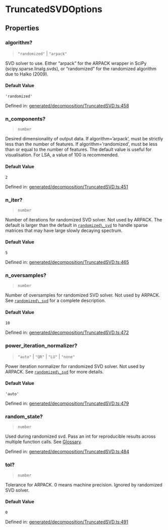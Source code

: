 # TruncatedSVDOptions

## Properties

### algorithm?

> `"randomized"` \| `"arpack"`

SVD solver to use. Either “arpack” for the ARPACK wrapper in SciPy (scipy.sparse.linalg.svds), or “randomized” for the randomized algorithm due to Halko (2009).

#### Default Value

`'randomized'`

Defined in:  [generated/decomposition/TruncatedSVD.ts:458](https://github.com/transitive-bullshit/scikit-learn-ts/blob/122b3c0/packages/sklearn/src/generated/decomposition/TruncatedSVD.ts#L458)

### n\_components?

> `number`

Desired dimensionality of output data. If algorithm=’arpack’, must be strictly less than the number of features. If algorithm=’randomized’, must be less than or equal to the number of features. The default value is useful for visualisation. For LSA, a value of 100 is recommended.

#### Default Value

`2`

Defined in:  [generated/decomposition/TruncatedSVD.ts:451](https://github.com/transitive-bullshit/scikit-learn-ts/blob/122b3c0/packages/sklearn/src/generated/decomposition/TruncatedSVD.ts#L451)

### n\_iter?

> `number`

Number of iterations for randomized SVD solver. Not used by ARPACK. The default is larger than the default in [`randomized\_svd`](sklearn.utils.extmath.randomized_svd.html#sklearn.utils.extmath.randomized_svd "sklearn.utils.extmath.randomized_svd") to handle sparse matrices that may have large slowly decaying spectrum.

#### Default Value

`5`

Defined in:  [generated/decomposition/TruncatedSVD.ts:465](https://github.com/transitive-bullshit/scikit-learn-ts/blob/122b3c0/packages/sklearn/src/generated/decomposition/TruncatedSVD.ts#L465)

### n\_oversamples?

> `number`

Number of oversamples for randomized SVD solver. Not used by ARPACK. See [`randomized\_svd`](sklearn.utils.extmath.randomized_svd.html#sklearn.utils.extmath.randomized_svd "sklearn.utils.extmath.randomized_svd") for a complete description.

#### Default Value

`10`

Defined in:  [generated/decomposition/TruncatedSVD.ts:472](https://github.com/transitive-bullshit/scikit-learn-ts/blob/122b3c0/packages/sklearn/src/generated/decomposition/TruncatedSVD.ts#L472)

### power\_iteration\_normalizer?

> `"auto"` \| `"QR"` \| `"LU"` \| `"none"`

Power iteration normalizer for randomized SVD solver. Not used by ARPACK. See [`randomized\_svd`](sklearn.utils.extmath.randomized_svd.html#sklearn.utils.extmath.randomized_svd "sklearn.utils.extmath.randomized_svd") for more details.

#### Default Value

`'auto'`

Defined in:  [generated/decomposition/TruncatedSVD.ts:479](https://github.com/transitive-bullshit/scikit-learn-ts/blob/122b3c0/packages/sklearn/src/generated/decomposition/TruncatedSVD.ts#L479)

### random\_state?

> `number`

Used during randomized svd. Pass an int for reproducible results across multiple function calls. See [Glossary](../../glossary.html#term-random_state).

Defined in:  [generated/decomposition/TruncatedSVD.ts:484](https://github.com/transitive-bullshit/scikit-learn-ts/blob/122b3c0/packages/sklearn/src/generated/decomposition/TruncatedSVD.ts#L484)

### tol?

> `number`

Tolerance for ARPACK. 0 means machine precision. Ignored by randomized SVD solver.

#### Default Value

`0`

Defined in:  [generated/decomposition/TruncatedSVD.ts:491](https://github.com/transitive-bullshit/scikit-learn-ts/blob/122b3c0/packages/sklearn/src/generated/decomposition/TruncatedSVD.ts#L491)
